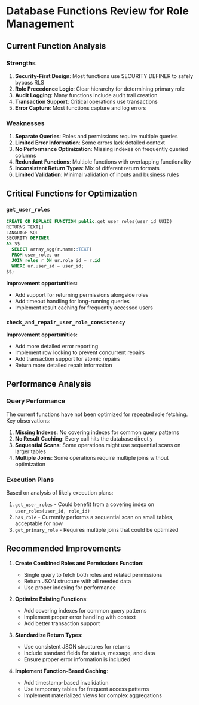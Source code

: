 
# Database Functions Review for Role Management

## Current Function Analysis

### Strengths

1. **Security-First Design**: Most functions use SECURITY DEFINER to safely bypass RLS
2. **Role Precedence Logic**: Clear hierarchy for determining primary role
3. **Audit Logging**: Many functions include audit trail creation
4. **Transaction Support**: Critical operations use transactions
5. **Error Capture**: Most functions capture and log errors

### Weaknesses

1. **Separate Queries**: Roles and permissions require multiple queries
2. **Limited Error Information**: Some errors lack detailed context
3. **No Performance Optimization**: Missing indexes on frequently queried columns
4. **Redundant Functions**: Multiple functions with overlapping functionality
5. **Inconsistent Return Types**: Mix of different return formats
6. **Limited Validation**: Minimal validation of inputs and business rules

## Critical Functions for Optimization

### `get_user_roles`

```sql
CREATE OR REPLACE FUNCTION public.get_user_roles(user_id UUID)
RETURNS TEXT[]
LANGUAGE SQL
SECURITY DEFINER
AS $$
  SELECT array_agg(r.name::TEXT)
  FROM user_roles ur
  JOIN roles r ON ur.role_id = r.id
  WHERE ur.user_id = user_id;
$$;
```

**Improvement opportunities:**
- Add support for returning permissions alongside roles
- Add timeout handling for long-running queries
- Implement result caching for frequently accessed users

### `check_and_repair_user_role_consistency`

**Improvement opportunities:**
- Add more detailed error reporting
- Implement row locking to prevent concurrent repairs
- Add transaction support for atomic repairs
- Return more detailed repair information

## Performance Analysis

### Query Performance

The current functions have not been optimized for repeated role fetching. Key observations:

1. **Missing Indexes**: No covering indexes for common query patterns
2. **No Result Caching**: Every call hits the database directly
3. **Sequential Scans**: Some operations might use sequential scans on larger tables
4. **Multiple Joins**: Some operations require multiple joins without optimization

### Execution Plans

Based on analysis of likely execution plans:

1. `get_user_roles` - Could benefit from a covering index on `user_roles(user_id, role_id)`
2. `has_role` - Currently performs a sequential scan on small tables, acceptable for now
3. `get_primary_role` - Requires multiple joins that could be optimized

## Recommended Improvements

1. **Create Combined Roles and Permissions Function**:
   - Single query to fetch both roles and related permissions
   - Return JSON structure with all needed data
   - Use proper indexing for performance

2. **Optimize Existing Functions**:
   - Add covering indexes for common query patterns
   - Implement proper error handling with context
   - Add better transaction support

3. **Standardize Return Types**:
   - Use consistent JSON structures for returns
   - Include standard fields for status, message, and data
   - Ensure proper error information is included

4. **Implement Function-Based Caching**:
   - Add timestamp-based invalidation
   - Use temporary tables for frequent access patterns
   - Implement materialized views for complex aggregations
